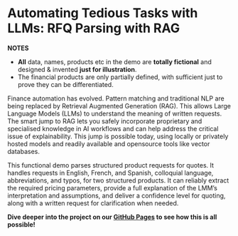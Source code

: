 # Automating Tedious Tasks with LLMs: RFQ Parsing with RAG

**NOTES**
* **All** data, names, products etc in the demo are **totally fictional** and designed & invented **just for illustration**.
* The financial products are only partially defined, with sufficient just to prove they can be differentiated.


Finance automation has evolved. Pattern matching and traditional NLP are being replaced by Retrieval Augmented Generation (RAG). This allows Large Language Models (LLMs) to understand the meaning of written requests. The smart jump to RAG lets you safely incorporate proprietary and specialised knowledge in AI workflows and can help address the critical issue of explainability. This jump is possible today, using locally or privately hosted models and readily available and opensource tools like vector databases.

This functional demo parses structured product requests for quotes. It handles requests in English, French, and Spanish, colloquial language, abbreviations, and typos, for two structured products. It can reliably extract the required pricing parameters, provide a full explanation of the LMM’s interpretation and assumptions, and deliver a confidence level for quoting, along with a written request for clarification when needed.

**Dive deeper into the project on our [GitHub Pages](https://parrisma.github.io/rfq-rag/) to see how this is all possible!**